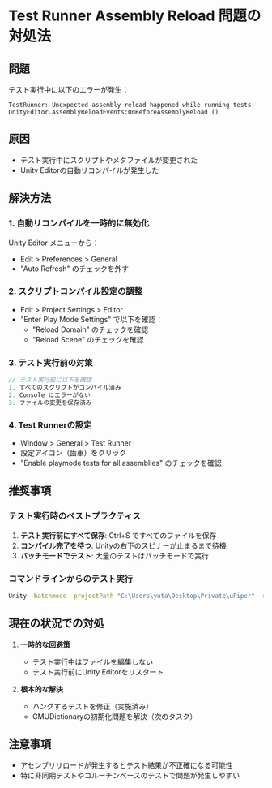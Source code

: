 # Test Runner Assembly Reload 問題の対処法

## 問題
テスト実行中に以下のエラーが発生：
```
TestRunner: Unexpected assembly reload happened while running tests
UnityEditor.AssemblyReloadEvents:OnBeforeAssemblyReload ()
```

## 原因
- テスト実行中にスクリプトやメタファイルが変更された
- Unity Editorの自動リコンパイルが発生した

## 解決方法

### 1. 自動リコンパイルを一時的に無効化
Unity Editor メニューから：
- Edit > Preferences > General
- "Auto Refresh" のチェックを外す

### 2. スクリプトコンパイル設定の調整
- Edit > Project Settings > Editor
- "Enter Play Mode Settings" で以下を確認：
  - "Reload Domain" のチェックを確認
  - "Reload Scene" のチェックを確認

### 3. テスト実行前の対策
```csharp
// テスト実行前に以下を確認
1. すべてのスクリプトがコンパイル済み
2. Console にエラーがない
3. ファイルの変更を保存済み
```

### 4. Test Runnerの設定
- Window > General > Test Runner
- 設定アイコン（歯車）をクリック
- "Enable playmode tests for all assemblies" のチェックを確認

## 推奨事項

### テスト実行時のベストプラクティス
1. **テスト実行前にすべて保存**: Ctrl+S ですべてのファイルを保存
2. **コンパイル完了を待つ**: Unityの右下のスピナーが止まるまで待機
3. **バッチモードでテスト**: 大量のテストはバッチモードで実行

### コマンドラインからのテスト実行
```bash
Unity -batchmode -projectPath "C:\Users\yuta\Desktop\Private\uPiper" -runTests -testPlatform EditMode -testResults results.xml
```

## 現在の状況での対処

1. **一時的な回避策**
   - テスト実行中はファイルを編集しない
   - テスト実行前にUnity Editorをリスタート

2. **根本的な解決**
   - ハングするテストを修正（実施済み）
   - CMUDictionaryの初期化問題を解決（次のタスク）

## 注意事項
- アセンブリリロードが発生するとテスト結果が不正確になる可能性
- 特に非同期テストやコルーチンベースのテストで問題が発生しやすい